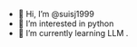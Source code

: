 - 👋 Hi, I’m @suisj1999
- 👀 I’m interested in python
- 🌱 I’m currently learning LLM
.

<!---
suisj1999/suisj1999 is a ✨ special ✨ repository because its `README.md` (this file) appears on your GitHub profile.
You can click the Preview link to take a look at your changes.
--->
